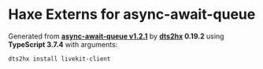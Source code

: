 # Haxe Externs for async-await-queue

Generated from **[async-await-queue v1.2.1](https://github.com/mmomtchev/Queue)** by **[dts2hx](https://github.com/haxiomic/dts2hx) 0.19.2** using **TypeScript 3.7.4** with arguments:

	dts2hx install livekit-client